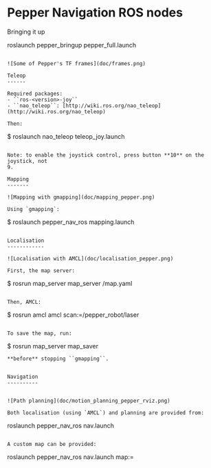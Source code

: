Pepper Navigation ROS nodes
===========================

Bringing it up

roslaunch pepper_bringup pepper_full.launch
```

![Some of Pepper's TF frames](doc/frames.png)

Teleop
------

Required packages:
- ``ros-<version>-joy``
- ``nao_teleop``: [http://wiki.ros.org/nao_teleop](http://wiki.ros.org/nao_teleop)

Then:
```
$ roslaunch nao_teleop teleop_joy.launch
```

Note: to enable the joystick control, press button **10** on the joystick, not
9.

Mapping
-------

![Mapping with gmapping](doc/mapping_pepper.png)

Using `gmapping`:

```
$ roslaunch pepper_nav_ros mapping.launch
```

Localisation
------------

![Localisation with AMCL](doc/localisation_pepper.png)

First, the map server:

```
$ rosrun map_server map_server <path to map>/map.yaml
```

Then, AMCL:
```
$ rosrun amcl amcl scan:=/pepper_robot/laser
```

To save the map, run:
```
$ rosrun map_server map_saver
```
**before** stopping ``gmapping``.


Navigation
----------


![Path planning](doc/motion_planning_pepper_rviz.png)

Both localisation (using `AMCL`) and planning are provided from:

```
roslaunch pepper_nav_ros nav.launch
```

A custom map can be provided:

```
roslaunch pepper_nav_ros nav.launch map:=<full path to your map.yaml>
```

